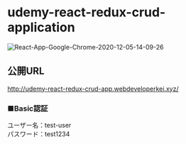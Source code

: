# udemy-react-redux-crud-application

![React-App-Google-Chrome-2020-12-05-14-09-26](https://user-images.githubusercontent.com/45201545/101234622-562b3080-3704-11eb-87c1-1e557c474394.gif)

## 公開URL
http://udemy-react-redux-crud-app.webdeveloperkei.xyz/

### ■Basic認証
ユーザー名：test-user  
パスワード：test1234
